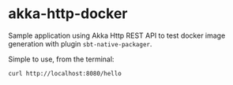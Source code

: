 # akka-http-docker

Sample application using Akka Http REST API to test docker image generation with plugin `sbt-native-packager`.

Simple to use, from the terminal:

```
curl http://localhost:8080/hello
```